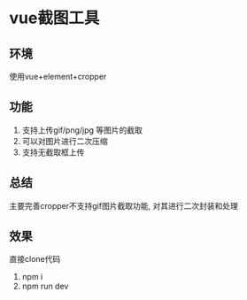 # vue截图工具

## 环境
使用vue+element+cropper
## 功能
1. 支持上传gif/png/jpg 等图片的截取
2. 可以对图片进行二次压缩
3. 支持无截取框上传

## 总结
主要完善cropper不支持gif图片截取功能, 对其进行二次封装和处理


## 效果
直接clone代码 
1. npm i
2. npm run dev
